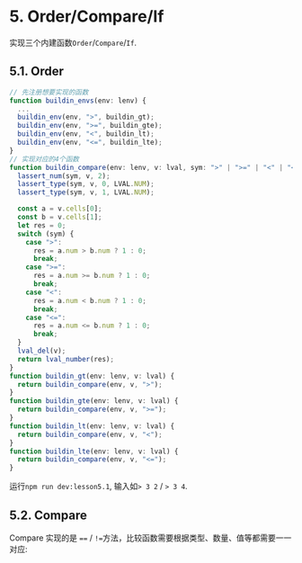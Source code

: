 # 5. Order/Compare/If

实现三个内建函数`Order`/`Compare`/`If`.

## 5.1. Order

```ts
// 先注册想要实现的函数
function buildin_envs(env: lenv) {
  ...
  buildin_env(env, ">", buildin_gt);
  buildin_env(env, ">=", buildin_gte);
  buildin_env(env, "<", buildin_lt);
  buildin_env(env, "<=", buildin_lte);
}
// 实现对应的4个函数
function buildin_compare(env: lenv, v: lval, sym: ">" | ">=" | "<" | "<=") {
  lassert_num(sym, v, 2);
  lassert_type(sym, v, 0, LVAL.NUM);
  lassert_type(sym, v, 1, LVAL.NUM);

  const a = v.cells[0];
  const b = v.cells[1];
  let res = 0;
  switch (sym) {
    case ">":
      res = a.num > b.num ? 1 : 0;
      break;
    case ">=":
      res = a.num >= b.num ? 1 : 0;
      break;
    case "<":
      res = a.num < b.num ? 1 : 0;
      break;
    case "<=":
      res = a.num <= b.num ? 1 : 0;
      break;
  }
  lval_del(v);
  return lval_number(res);
}
function buildin_gt(env: lenv, v: lval) {
  return buildin_compare(env, v, ">");
}
function buildin_gte(env: lenv, v: lval) {
  return buildin_compare(env, v, ">=");
}
function buildin_lt(env: lenv, v: lval) {
  return buildin_compare(env, v, "<");
}
function buildin_lte(env: lenv, v: lval) {
  return buildin_compare(env, v, "<=");
}
```

运行`npm run dev:lesson5.1`, 输入如`> 3 2` / `> 3 4`.

## 5.2. Compare

Compare 实现的是 `==` / `!=`方法，比较函数需要根据类型、数量、值等都需要一一对应:

```ts

```
